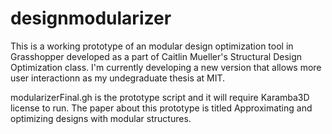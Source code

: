 # designmodularizer
This is a working prototype of an modular design optimization tool in Grasshopper developed as a part of Caitlin Mueller's Structural Design Optimization class. I'm currently developing a new version that allows more user interactionn as my undegraduate thesis at MIT. 


modularizerFinal.gh is the prototype script and it will require Karamba3D license to run. The paper about this prototype is titled Approximating and optimizing designs with modular structures.

